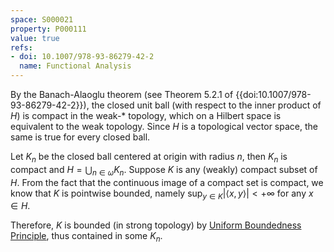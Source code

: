 ```yaml
---
space: S000021
property: P000111
value: true
refs:
- doi: 10.1007/978-93-86279-42-2
  name: Functional Analysis
---
```

By the Banach-Alaoglu theorem (see Theorem 5.2.1 of
{{doi:10.1007/978-93-86279-42-2}}), the closed unit ball (with respect
to the inner product of $H$) is compact in the weak-* topology, which
on a Hilbert space is equivalent to the weak topology.  Since $H$ is a
topological vector space, the same is true for every closed ball.

Let $K_n$ be the closed ball centered at origin with radius $n$, then $K_n$ is compact and $H = \bigcup_{n \in \omega} K_n$.
Suppose $K$ is any (weakly) compact subset of $H$. From the fact that the continuous image of a compact set is compact, we know that $K$ is pointwise bounded, namely $\sup_{y \in K} \left| \left< x, y \right> \right| < + \infty$ for any $x \in H$.

Therefore, $K$ is bounded (in strong topology) by [Uniform Boundedness Principle](https://en.wikipedia.org/wiki/Uniform_boundedness_principle), thus contained in some $K_n$.
